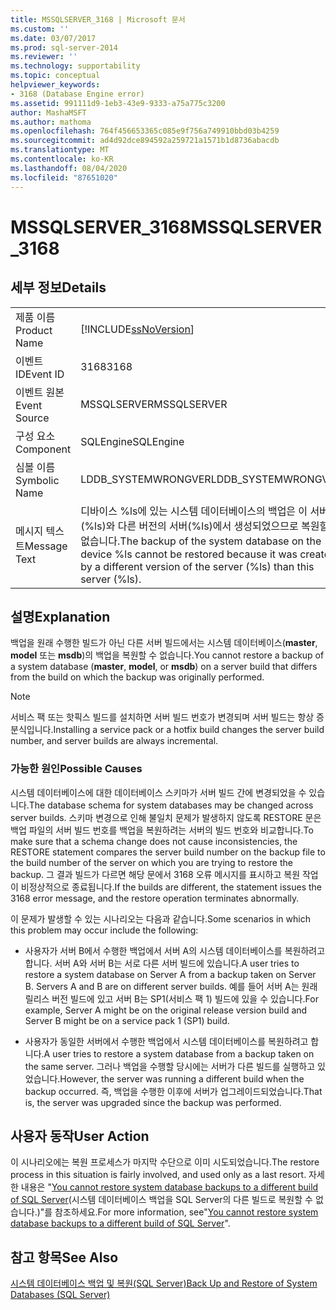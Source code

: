 ```yaml
---
title: MSSQLSERVER_3168 | Microsoft 문서
ms.custom: ''
ms.date: 03/07/2017
ms.prod: sql-server-2014
ms.reviewer: ''
ms.technology: supportability
ms.topic: conceptual
helpviewer_keywords:
- 3168 (Database Engine error)
ms.assetid: 991111d9-1eb3-43e9-9333-a75a775c3200
author: MashaMSFT
ms.author: mathoma
ms.openlocfilehash: 764f456653365c085e9f756a749910bbd03b4259
ms.sourcegitcommit: ad4d92dce894592a259721a1571b1d8736abacdb
ms.translationtype: MT
ms.contentlocale: ko-KR
ms.lasthandoff: 08/04/2020
ms.locfileid: "87651020"
---
```

# <a name="mssqlserver_3168"></a><span data-ttu-id="371c2-102">MSSQLSERVER_3168</span><span class="sxs-lookup"><span data-stu-id="371c2-102">MSSQLSERVER_3168</span></span>
    
## <a name="details"></a><span data-ttu-id="371c2-103">세부 정보</span><span class="sxs-lookup"><span data-stu-id="371c2-103">Details</span></span>  
  
|||  
|-|-|  
|<span data-ttu-id="371c2-104">제품 이름</span><span class="sxs-lookup"><span data-stu-id="371c2-104">Product Name</span></span>|[!INCLUDE[ssNoVersion](../../includes/ssnoversion-md.md)]|  
|<span data-ttu-id="371c2-105">이벤트 ID</span><span class="sxs-lookup"><span data-stu-id="371c2-105">Event ID</span></span>|<span data-ttu-id="371c2-106">3168</span><span class="sxs-lookup"><span data-stu-id="371c2-106">3168</span></span>|  
|<span data-ttu-id="371c2-107">이벤트 원본</span><span class="sxs-lookup"><span data-stu-id="371c2-107">Event Source</span></span>|<span data-ttu-id="371c2-108">MSSQLSERVER</span><span class="sxs-lookup"><span data-stu-id="371c2-108">MSSQLSERVER</span></span>|  
|<span data-ttu-id="371c2-109">구성 요소</span><span class="sxs-lookup"><span data-stu-id="371c2-109">Component</span></span>|<span data-ttu-id="371c2-110">SQLEngine</span><span class="sxs-lookup"><span data-stu-id="371c2-110">SQLEngine</span></span>|  
|<span data-ttu-id="371c2-111">심볼 이름</span><span class="sxs-lookup"><span data-stu-id="371c2-111">Symbolic Name</span></span>|<span data-ttu-id="371c2-112">LDDB_SYSTEMWRONGVER</span><span class="sxs-lookup"><span data-stu-id="371c2-112">LDDB_SYSTEMWRONGVER</span></span>|  
|<span data-ttu-id="371c2-113">메시지 텍스트</span><span class="sxs-lookup"><span data-stu-id="371c2-113">Message Text</span></span>|<span data-ttu-id="371c2-114">디바이스 %ls에 있는 시스템 데이터베이스의 백업은 이 서버(%ls)와 다른 버전의 서버(%ls)에서 생성되었으므로 복원할 수 없습니다.</span><span class="sxs-lookup"><span data-stu-id="371c2-114">The backup of the system database on the device %ls cannot be restored because it was created by a different version of the server (%ls) than this server (%ls).</span></span>|  
  
## <a name="explanation"></a><span data-ttu-id="371c2-115">설명</span><span class="sxs-lookup"><span data-stu-id="371c2-115">Explanation</span></span>  
 <span data-ttu-id="371c2-116">백업을 원래 수행한 빌드가 아닌 다른 서버 빌드에서는 시스템 데이터베이스(**master**, **model** 또는 **msdb**)의 백업을 복원할 수 없습니다.</span><span class="sxs-lookup"><span data-stu-id="371c2-116">You cannot restore a backup of a system database (**master**, **model**, or **msdb**) on a server build that differs from the build on which the backup was originally performed.</span></span>  
  
> [!NOTE]  
>  <span data-ttu-id="371c2-117">서비스 팩 또는 핫픽스 빌드를 설치하면 서버 빌드 번호가 변경되며 서버 빌드는 항상 증분식입니다.</span><span class="sxs-lookup"><span data-stu-id="371c2-117">Installing a service pack or a hotfix build changes the server build number, and server builds are always incremental.</span></span>  
  
### <a name="possible-causes"></a><span data-ttu-id="371c2-118">가능한 원인</span><span class="sxs-lookup"><span data-stu-id="371c2-118">Possible Causes</span></span>  
 <span data-ttu-id="371c2-119">시스템 데이터베이스에 대한 데이터베이스 스키마가 서버 빌드 간에 변경되었을 수 있습니다.</span><span class="sxs-lookup"><span data-stu-id="371c2-119">The database schema for system databases may be changed across server builds.</span></span> <span data-ttu-id="371c2-120">스키마 변경으로 인해 불일치 문제가 발생하지 않도록 RESTORE 문은 백업 파일의 서버 빌드 번호를 백업을 복원하려는 서버의 빌드 번호와 비교합니다.</span><span class="sxs-lookup"><span data-stu-id="371c2-120">To make sure that a schema change does not cause inconsistencies, the RESTORE statement compares the server build number on the backup file to the build number of the server on which you are trying to restore the backup.</span></span> <span data-ttu-id="371c2-121">그 결과 빌드가 다르면 해당 문에서 3168 오류 메시지를 표시하고 복원 작업이 비정상적으로 종료됩니다.</span><span class="sxs-lookup"><span data-stu-id="371c2-121">If the builds are different, the statement issues the 3168 error message, and the restore operation terminates abnormally.</span></span>  
  
 <span data-ttu-id="371c2-122">이 문제가 발생할 수 있는 시나리오는 다음과 같습니다.</span><span class="sxs-lookup"><span data-stu-id="371c2-122">Some scenarios in which this problem may occur include the following:</span></span>  
  
-   <span data-ttu-id="371c2-123">사용자가 서버 B에서 수행한 백업에서 서버 A의 시스템 데이터베이스를 복원하려고 합니다. 서버 A와 서버 B는 서로 다른 서버 빌드에 있습니다.</span><span class="sxs-lookup"><span data-stu-id="371c2-123">A user tries to restore a system database on Server A from a backup taken on Server B. Servers A and B are on different server builds.</span></span> <span data-ttu-id="371c2-124">예를 들어 서버 A는 원래 릴리스 버전 빌드에 있고 서버 B는 SP1(서비스 팩 1) 빌드에 있을 수 있습니다.</span><span class="sxs-lookup"><span data-stu-id="371c2-124">For example, Server A might be on the original release version build and Server B might be on a service pack 1 (SP1) build.</span></span>  
  
-   <span data-ttu-id="371c2-125">사용자가 동일한 서버에서 수행한 백업에서 시스템 데이터베이스를 복원하려고 합니다.</span><span class="sxs-lookup"><span data-stu-id="371c2-125">A user tries to restore a system database from a backup taken on the same server.</span></span> <span data-ttu-id="371c2-126">그러나 백업을 수행할 당시에는 서버가 다른 빌드를 실행하고 있었습니다.</span><span class="sxs-lookup"><span data-stu-id="371c2-126">However, the server was running a different build when the backup occurred.</span></span> <span data-ttu-id="371c2-127">즉, 백업을 수행한 이후에 서버가 업그레이드되었습니다.</span><span class="sxs-lookup"><span data-stu-id="371c2-127">That is, the server was upgraded since the backup was performed.</span></span>  
  
## <a name="user-action"></a><span data-ttu-id="371c2-128">사용자 동작</span><span class="sxs-lookup"><span data-stu-id="371c2-128">User Action</span></span>  
 <span data-ttu-id="371c2-129">이 시나리오에는 복원 프로세스가 마지막 수단으로 이미 시도되었습니다.</span><span class="sxs-lookup"><span data-stu-id="371c2-129">The restore process in this situation is fairly involved, and used only as a last resort.</span></span> <span data-ttu-id="371c2-130">자세한 내용은 "[You cannot restore system database backups to a different build of SQL Server](https://support.microsoft.com/kb/264474)(시스템 데이터베이스 백업을 SQL Server의 다른 빌드로 복원할 수 없습니다.)"를 참조하세요.</span><span class="sxs-lookup"><span data-stu-id="371c2-130">For more information, see"[You cannot restore system database backups to a different build of SQL Server](https://support.microsoft.com/kb/264474)".</span></span>  
  
## <a name="see-also"></a><span data-ttu-id="371c2-131">참고 항목</span><span class="sxs-lookup"><span data-stu-id="371c2-131">See Also</span></span>  
 [<span data-ttu-id="371c2-132">시스템 데이터베이스 백업 및 복원&#40;SQL Server&#41;</span><span class="sxs-lookup"><span data-stu-id="371c2-132">Back Up and Restore of System Databases &#40;SQL Server&#41;</span></span>](../backup-restore/back-up-and-restore-of-system-databases-sql-server.md)  
  
  
